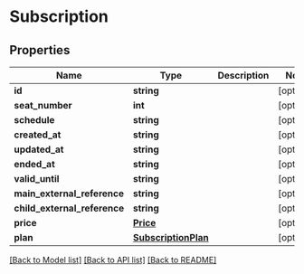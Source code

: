 # Subscription

## Properties
Name | Type | Description | Notes
------------ | ------------- | ------------- | -------------
**id** | **string** |  | [optional] 
**seat_number** | **int** |  | [optional] 
**schedule** | **string** |  | [optional] 
**created_at** | **string** |  | [optional] 
**updated_at** | **string** |  | [optional] 
**ended_at** | **string** |  | [optional] 
**valid_until** | **string** |  | [optional] 
**main_external_reference** | **string** |  | [optional] 
**child_external_reference** | **string** |  | [optional] 
**price** | [**Price**](Price.md) |  | [optional] 
**plan** | [**SubscriptionPlan**](SubscriptionPlan.md) |  | [optional] 

[[Back to Model list]](../../README.md#documentation-for-models) [[Back to API list]](../../README.md#documentation-for-api-endpoints) [[Back to README]](../../README.md)

